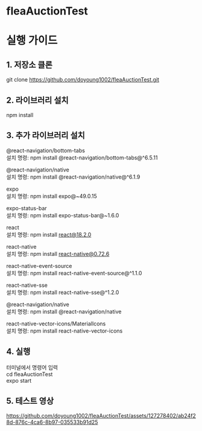 # fleaAuctionTest

# 실행 가이드

## 1. 저장소 클론

git clone https://github.com/doyoung1002/fleaAuctionTest.git

## 2. 라이브러리 설치

npm install

## 3. 추가 라이브러리 설치

@react-navigation/bottom-tabs
<br/> 설치 명령: npm install @react-navigation/bottom-tabs@^6.5.11

@react-navigation/native
<br/> 설치 명령: npm install @react-navigation/native@^6.1.9

expo
<br/> 설치 명령: npm install expo@~49.0.15

expo-status-bar
<br/> 설치 명령: npm install expo-status-bar@~1.6.0

react
<br/> 설치 명령: npm install react@18.2.0

react-native
<br/> 설치 명령: npm install react-native@0.72.6

react-native-event-source
<br/> 설치 명령: npm install react-native-event-source@^1.1.0

react-native-sse
<br/> 설치 명령: npm install react-native-sse@^1.2.0

@react-navigation/native
<br/> 설치 명령: npm install @react-navigation/native

react-native-vector-icons/MaterialIcons
<br/> 설치 명령: npm install react-native-vector-icons

## 4. 실행

터미널에서 명령어 입력
<br/> cd fleaAuctionTest
<br/> expo start

## 5. 테스트 영상

https://github.com/doyoung1002/fleaAuctionTest/assets/127278402/ab24f28d-876c-4ca6-8b97-035533b91d25


